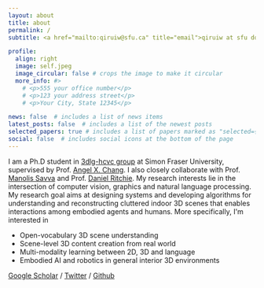 ```yaml
---
layout: about
title: about
permalink: /
subtitle: <a href="mailto:qiruiw@sfu.ca" title="email">qiruiw at sfu dot ca</a> 

profile:
  align: right
  image: self.jpeg
  image_circular: false # crops the image to make it circular
  more_info: #>
    # <p>555 your office number</p>
    # <p>123 your address street</p>
    # <p>Your City, State 12345</p>

news: false  # includes a list of news items
latest_posts: false  # includes a list of the newest posts
selected_papers: true # includes a list of papers marked as "selected={true}"
social: false  # includes social icons at the bottom of the page
---
```


I am a Ph.D student in [3dlg-hcvc group](https://3dlg-hcvc.github.io/) at Simon Fraser University, supervised by Prof. [Angel X. Chang](https://angelxuanchang.github.io/). I also closely collaborate with Prof. [Manolis Savva](https://msavva.github.io/) and Prof. [Daniel Ritchie](https://dritchie.github.io/). My research interests lie in the intersection of computer vision, graphics and natural language processing. My research goal aims at designing systems and developing algorithms for understanding and reconstructing cluttered indoor 3D scenes that enables interactions among embodied agents and humans. More specifically, I'm interested in 

- Open-vocabulary 3D scene understanding
- Scene-level 3D content creation from real world
- Multi-modality learning between 2D, 3D and language
- Embodied AI and robotics in general interior 3D environments

<!-- Put your address / P.O. box / other info right below your picture. You can also disable any of these elements by editing `profile` property of the YAML header of your `_pages/about.md`. Edit `_bibliography/papers.bib` and Jekyll will render your [publications page](/al-folio/publications/) automatically. -->


[Google Scholar](https://scholar.google.com/citations?user=9c8J4ogAAAAJ&hl=en) / [Twitter](https://twitter.com/qirui_w) / [Github](https://github.com/qiruiw)